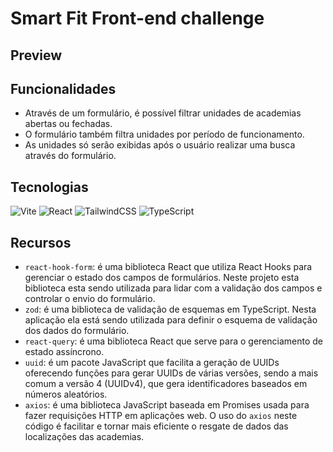 # Smart Fit Front-end challenge

## Preview

## Funcionalidades

- Através de um formulário, é possível filtrar unidades de academias abertas ou fechadas.
- O formulário também filtra unidades por período de funcionamento.
- As unidades só serão exibidas após o usuário realizar uma busca através do formulário.

## Tecnologias

![Vite](https://img.shields.io/badge/vite-%23646CFF.svg?style=for-the-badge&logo=vite&logoColor=white) ![React](https://img.shields.io/badge/react-%2320232a.svg?style=for-the-badge&logo=react&logoColor=%2361DAFB) ![TailwindCSS](https://img.shields.io/badge/tailwindcss-%2338B2AC.svg?style=for-the-badge&logo=tailwind-css&logoColor=white) ![TypeScript](https://img.shields.io/badge/typescript-%23007ACC.svg?style=for-the-badge&logo=typescript&logoColor=white)

## Recursos

- `react-hook-form`: é uma biblioteca React que utiliza React Hooks para gerenciar o estado dos campos de formulários. Neste projeto esta biblioteca esta sendo utilizada para lidar com a validação dos campos e controlar o envio do formulário.
- `zod`: é uma biblioteca de validação de esquemas em TypeScript. Nesta aplicação ela está sendo utilizada para definir o esquema de validação dos dados do formulário.
- `react-query`: é uma biblioteca React que serve para o gerenciamento de estado assíncrono.
- `uuid`: é um pacote JavaScript que facilita a geração de UUIDs oferecendo funções para gerar UUIDs de várias versões, sendo a mais comum a versão 4 (UUIDv4), que gera identificadores baseados em números aleatórios.
- `axios`: é uma biblioteca JavaScript baseada em Promises usada para fazer requisições HTTP em aplicações web. O uso do `axios` neste código é facilitar e tornar mais eficiente o resgate de dados das localizações das academias.
